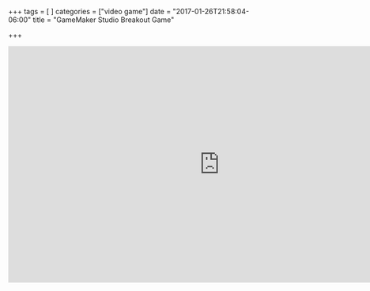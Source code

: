 +++
tags = [
]
categories = ["video game"]
date = "2017-01-26T21:58:04-06:00"
title = "GameMaker Studio Breakout Game"

+++
<div class="embed-responsive embed-responsive-16by9">
<iframe width="853" height="480" src="https://www.youtube.com/embed/videoseries?list=PLTZoMpB5Z4aB1qOiOp02KxHxX9NlJqS52" frameborder="0" allowfullscreen></iframe>
</div>